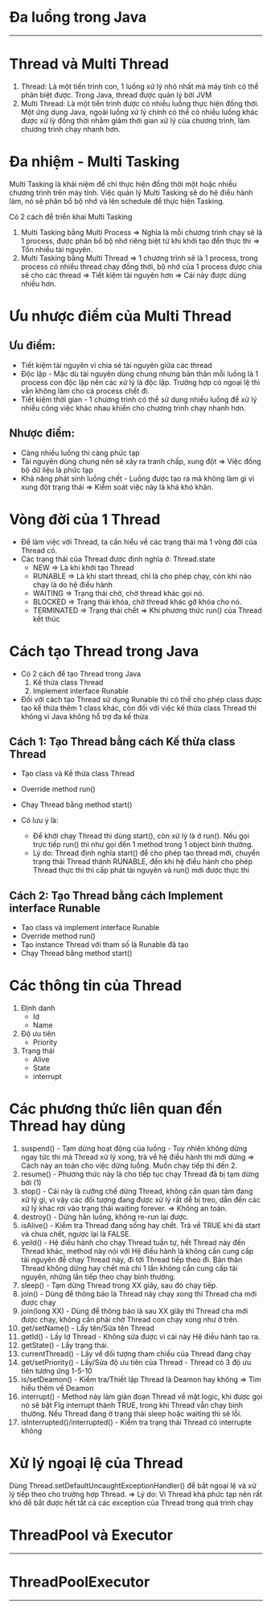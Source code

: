 # Đa luồng trong Java
---

# Thread và Multi Thread
1. Thread: Là một tiến trình con, 1 luồng xử lý nhỏ nhất mà máy tính có thể phân biệt được. Trong Java, thread được quản lý bởi JVM
2. Multi Thread: Là một tiến trình được có nhiều luồng thực hiện đồng thời. Một ứng dụng Java, ngoài luồng xử lý chính có thể có nhiều luồng khác được xử lý đồng thời nhằm giảm thời gian xử lý của chương trình, làm chương trình chạy nhanh hơn.

# Đa nhiệm - Multi Tasking
Multi Tasking là khái niệm để chỉ thực hiện đồng thời một hoặc nhiều chương trình trên máy tính. Việc quản lý Multi Tasking sẽ do hệ điều hành làm, nó sẽ phân bổ bộ nhớ và lên schedule để thực hiện Tasking.

Có 2 cách để triển khai Multi Tasking

1. Multi Tasking bằng Multi Process => Nghĩa là mỗi chương trình chạy sẽ là 1 process, được phân bổ bộ nhớ riêng biệt từ khi khởi tạo đến thực thi => Tốn nhiều tài nguyên.
2. Multi Tasking bằng Multi Thread => 1 chương trình sẽ là 1 process, trong process có nhiều thread chạy đồng thời, bộ nhớ của 1 process được chia sẻ cho các thread => Tiết kiệm tài nguyên hơn => Cái này được dùng nhiều hơn.

# Ưu nhược điểm của Multi Thread
## Ưu điểm:
- Tiết kiệm tài nguyên vì chia sẻ tài nguyên giữa các thread
- Độc lập - Mặc dù tài nguyên dùng chung nhưng bản thân mỗi luồng là 1 process con độc lập nên các xử lý là độc lập. Trường hợp có ngoại lệ thì vẫn không làm cho cả process chết đi.
- Tiết kiệm thời gian - 1 chương trình có thể sử dụng nhiều luồng để xử lý nhiều công việc khác nhau khiến cho chương trình chạy nhanh hơn.

## Nhược điểm:
- Càng nhiều luồng thì càng phức tạp
- Tài nguyên dùng chung nên sẽ xảy ra tranh chấp, xung đột => Việc đồng bộ dữ liệu là phức tạp
- Khả năng phát sinh luồng chết - Luồng được tạo ra mà không làm gì vì xung đột trạng thái => Kiểm soát việc này là khá khó khăn.

# Vòng đời của 1 Thread
- Để làm việc với Thread, ta cần hiểu về các trạng thái mà 1 vòng đời của Thread có.
- Các trạng thái của Thread được định nghĩa ở: Thread.state
	- NEW => Là khi khởi tạo Thread
	- RUNABLE => Là khi start thread, chỉ là cho phép chạy, còn khi nào chạy là do hệ điều hành
	- WAITING => Trạng thái chờ, chờ thread khác gọi nó.
	- BLOCKED => Trạng thái khóa, chờ thread khác gỡ khóa cho nó.
	- TERMINATED => Trạng thái chết => Khi phương thức run() của Thread kết thúc

# Cách tạo Thread trong Java
- Có 2 cách để tạo Thread trong Java
	1. Kế thừa class Thread
	2. Implement interface Runable
- Đối với cách tạo Thread sử dụng Runable thì có thể cho phép class được tạo kế thừa thêm 1 class khác, còn đối với việc kế thừa class Thread thì không vì Java không hỗ trợ đa kế thừa

## Cách 1: Tạo Thread bằng cách Kế thừa class Thread
- Tạo class và Kế thừa class Thread
- Override method run()
- Chạy Thread bằng method start()

- Có lưu ý là: 
	- Để khởi chạy Thread thì dùng start(), còn xử lý là ở run(). Nếu gọi trực tiếp run() thì như gọi đến 1 method trong 1 object bình thường. 
	- Lý do: Thread định nghĩa start() để cho phép tạo thread mới, chuyển trạng thái Thread thành RUNABLE, đến khi hệ điều hành cho phép Thread thực thi thì cấp phát tài nguyên và run() mới được thực thi

## Cách 2: Tạo Thread bằng cách Implement interface Runable

- Tạo class và implement interface Runable
- Override method run()
- Tạo instance Thread với tham số là Runable đã tạo
- Chạy Thread bằng method start()
	
# Các thông tin của Thread
1. Định danh
	- Id
	- Name
2. Độ ưu tiên
	- Priority
3. Trạng thái
	- Alive
	- State
	- interrupt
	
# Các phương thức liên quan đến Thread hay dùng
1. suspend() - Tạm dừng hoạt động của luồng - Tuy nhiên không dừng ngay tức thì mà Thread xử lý xong, trả về hệ điều hành thì mới dừng => Cách này an toàn cho việc dừng luồng. Muốn chạy tiếp thì đến 2.
2. resume() - Phương thức này là cho tiếp tục chạy Thread đã bị tạm dừng bởi (1)
3. stop() - Cái này là cưỡng chế dừng Thread, không cần quan tâm đang xử lý gì, vì vậy các đối tượng đang được xử lý rất dễ bị treo, dẫn đến các xử lý khác rơi vào trạng thái waiting forever. => Không an toàn.
4. destroy() - Dừng hẳn luồng, không re-run lại được.
5. isAlive() - Kiểm tra Thread đang sống hay chết. Trả về TRUE khi đã start và chưa chết, ngược lại là FALSE.
6. yeild() - Hệ điều hành cho chạy Thread tuần tự, hết Thread này đến Thread khác, method này nói với Hệ điều hành là không cần cung cấp tài nguyên để chạy Thread này, đi tới Thread tiếp theo đi. Bản thân Thread không dừng hay chết mà chỉ 1 lần không cần cung cấp tài nguyên, những lần tiếp theo chạy bình thường.
7. sleep() - Tạm dừng Thread trong XX giây, sau đó chạy tiếp.
8. join() - Dùng để thông báo là Thread này chạy xong thì Thread cha mới được chạy
9. join(long XX)  - Dùng để thông báo là sau XX giây thì Thread cha mới được chạy, không cần phải chờ Thread con chạy xong như ở trên.
10. get/setName() - Lấy tên/Sửa tên Thread
11. getId() - Lấy Id Thread - Không sửa được vì cái này Hệ điều hành tạo ra.
12. getState() - Lấy trạng thái.
13. currentThread() - Lấy về đối tượng tham chiếu của Thread đang chạy
14. get/setPriority() - Lấy/Sửa độ ưu tiên của Thread - Thread có 3 độ ưu tiên tương ứng 1-5-10
15. is/setDeamon() - Kiểm tra/Thiết lập Thread là Deamon hay không => Tìm hiểu thêm về Deamon
16. interrupt() - Method này làm gián đoạn Thread về mặt logic, khi được gọi nó sẽ bật Flg interrupt thành TRUE, trong khi Thread vẫn chạy bình thường. Nếu Thread đang ở trạng thái sleep hoặc waiting thì sẽ lỗi.
17. isInterrupted()/interrupted() - Kiểm tra trạng thái Thread có interrupte không

# Xử lý ngoại lệ của Thread
Dùng Thread.setDefaultUncaughtExceptionHandler() để bắt ngoại lệ và xử lý tiếp theo cho trường hợp Thread.
=> Lý do: Vì Thread khá phức tạp nên rất khó để bắt được hết tất cả các exception của Thread trong quá trình chạy
	

# ThreadPool và Executor
---


# ThreadPoolExecutor
---




